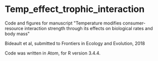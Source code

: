 # Temp_effect_trophic_interaction
Code and figures for manuscript "Temperature modifies consumer-resource interaction strength through its effects on biological rates and body mass"

Bideault et al, submitted to Frontiers in Ecology and Evolution, 2018

Code was written in Atom, for R version 3.4.4.
